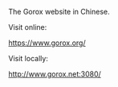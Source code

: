 The Gorox website in Chinese.

Visit online:

  https://www.gorox.org/

Visit locally:

  http://www.gorox.net:3080/
